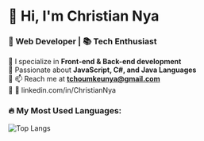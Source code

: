 # 👋 Hi, I'm Christian Nya
### 🚀 Web Developer | 📚 Tech Enthusiast

🔹 I specialize in **Front-end & Back-end development**  
🔹 Passionate about **JavaScript, C#, and Java Languages**  
🔹 📫 Reach me at **tchoumkeunya@gmail.com**  
🔹 🔗 linkedin.com/in/ChristianNya

### 🔥 My Most Used Languages:
![Top Langs](https://github-readme-stats.vercel.app/api/top-langs/?username=christian199200&layout=compact&theme=gruvbox)





